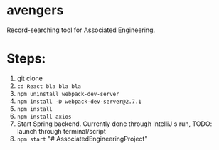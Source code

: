 # avengers
Record-searching tool for Associated Engineering.

# Steps:
1. git clone
2. `cd React bla bla bla`
3. `npm uninstall webpack-dev-server`
4. `npm install -D webpack-dev-server@2.7.1`
5. `npm install`
6. `npm install axios`
7. Start Spring backend. Currently done through IntelliJ's run, TODO: launch through terminal/script
8. `npm start`
"# AssociatedEngineeringProject" 
